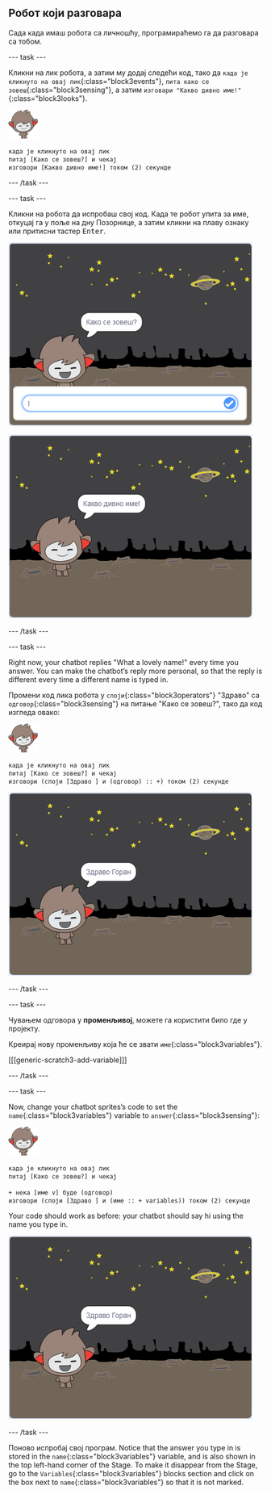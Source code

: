 ## Робот који разговара

Сада када имаш робота са личношћу, програмираћемо га да разговара са тобом.

\--- task \---

Кликни на лик робота, а затим му додај следећи код, тако да `када је кликнуто на овај лик`{:class="block3events"}, `пита како се зовеш`{:class="block3sensing"}, а затим `изговари "Какво дивно име!"`{:class="block3looks"}.

![нано лик](images/nano-sprite.png)

```blocks3
када је кликнуто на овај лик
питај [Како се зовеш?] и чекај
изговори [Какво дивно име!] током (2) секунде
```

\--- /task \---

\--- task \---

Кликни на робота да испробаш свој код. Када те робот упита за име, откуцај га у поље на дну Позорнице, а затим кликни на плаву ознаку или притисни тастер <kbd>Enter</kbd>.

![Испробавање роботовог одговора](images/chatbot-ask-test1.png)

![Испробавање роботовог одговора](images/chatbot-ask-test2.png)

\--- /task \---

\--- task \---

Right now, your chatbot replies "What a lovely name!" every time you answer. You can make the chatbot’s reply more personal, so that the reply is different every time a different name is typed in.

Промени код лика робота у `споји`{:class="block3operators"} "Здраво" са `одговор`{:class="block3sensing"} на питање "Како се зовеш?", тако да код изгледа овако:

![нано лик](images/nano-sprite.png)

```blocks3
када је кликнуто на овај лик
питај [Како се зовеш?] и чекај
изговори (споји [Здраво ] и (одговор) :: +) током (2) секунде
```

![Testing a personalised reply](images/chatbot-answer-test.png)

\--- /task \---

\--- task \---

Чувањем одговора у **променљивој**, можете га користити било где у пројекту.

Креирај нову променљиву која ће се звати `име`{:class="block3variables"}.

[[[generic-scratch3-add-variable]]]

\--- /task \---

\--- task \---

Now, change your chatbot sprites’s code to set the `name`{:class="block3variables"} variable to `answer`{:class="block3sensing"}:

![нано лик](images/nano-sprite.png)

```blocks3
када је кликнуто на овај лик
питај [Како се зовеш?] и чекај

+ нека [име v] буде (одговор)
изговори (споји [Здраво ] и (име :: + variables)) током (2) секунде
```

Your code should work as before: your chatbot should say hi using the name you type in.

![Testing a personalised reply](images/chatbot-answer-test.png)

\--- /task \---

Поново испробај свој програм. Notice that the answer you type in is stored in the `name`{:class="block3variables"} variable, and is also shown in the top left-hand corner of the Stage. To make it disappear from the Stage, go to the `Variables`{:class="block3variables"} blocks section and click on the box next to `name`{:class="block3variables"} so that it is not marked.